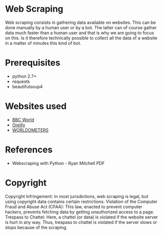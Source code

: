 # Web Scraping
Web scraping consists in gathering data available on websites. This can be done manually by a human user or by a bot. The latter can of course gather data much faster than a human user and that is why we are going to focus on this. Is it therefore technically possible to collect all the data of a website in a matter of minutes this kind of bot. 

# Prerequisites
- python 2.7+
- requests
- beautifulsoup4

# Websites used
- [BBC World](https://www.bbc.com/news/world)
- [Oreilly](http://oreilly.com)
- [WORLDOMETERS](https://www.worldometers.info/coronavirus/)

# References
- Webscraping with Python - Ryan Mitchell PDF

# Copyright 
Copyright Infringement: In most jurisdictions, web scraping is legal, but using copyright data contains certain restrictions.
Violation of the Computer Fraud and Abuse Act (CFAA): This law, enacted to prevent computer hackers, prevents fetching data by getting unauthorized access to a page.
Trespass to Chattel: Here, a chattel (or data) is violated if the website server is hurt in any way. Thus, trespass to chattel is violated if the server slows or stops because of the scraping.

